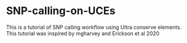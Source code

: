 # SNP-calling-on-UCEs
This is a tutorial of SNP calling workflow using Ultra conserve elements. This tutorial was inspired by mgharvey and Erickson et al 2020
